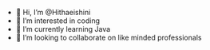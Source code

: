 - 👋 Hi, I’m @Hithaeishini
- 👀 I’m interested in coding
- 🌱 I’m currently learning Java
- 💞️ I’m looking to collaborate on like minded professionals


<!---
Hithaeishini/Hithaeishini is a ✨ special ✨ repository because its `README.md` (this file) appears on your GitHub profile.
You can click the Preview link to take a look at your changes.
--->
